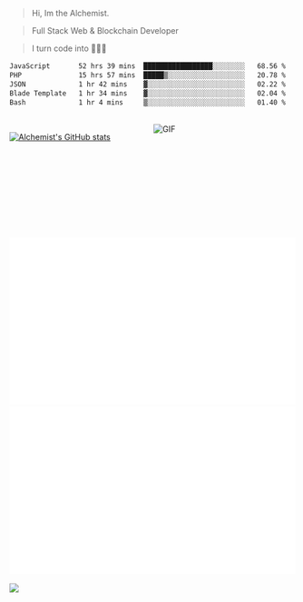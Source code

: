 > Hi, Im the Alchemist.

> Full Stack Web & Blockchain Developer

> I turn code into 💎💎💎

<!--START_SECTION:waka-->
```text
JavaScript       52 hrs 39 mins  █████████████████░░░░░░░░   68.56 % 
PHP              15 hrs 57 mins  █████▒░░░░░░░░░░░░░░░░░░░   20.78 % 
JSON             1 hr 42 mins    ▓░░░░░░░░░░░░░░░░░░░░░░░░   02.22 % 
Blade Template   1 hr 34 mins    ▓░░░░░░░░░░░░░░░░░░░░░░░░   02.04 % 
Bash             1 hr 4 mins     ▒░░░░░░░░░░░░░░░░░░░░░░░░   01.40 % 
```
<!--END_SECTION:waka-->


<br />

<img align="right" alt="GIF" src="https://user-images.githubusercontent.com/5355808/139111924-210cc6fa-9fb1-4dac-929d-6324a5836a92.gif" width="250" height="200" />

[![Alchemist's GitHub stats](https://github-readme-stats.vercel.app/api?username=DrMaxis&show_icons=true&theme=outrun&count_private=true)](#)

![](https://raw.githubusercontent.com/DrMaxis/github-stats-transparent/output/generated/overview.svg)
![](https://raw.githubusercontent.com/DrMaxis/github-stats-transparent/output/generated/languages.svg)

 
<a href="https://count.getloli.com/"><img src="https://count.getloli.com/get/@:maxis-the-alchemist?theme=rule34"></a>
<!-- https://count.getloli.com/get/@alchemist?theme=rule34 -->
<br>


